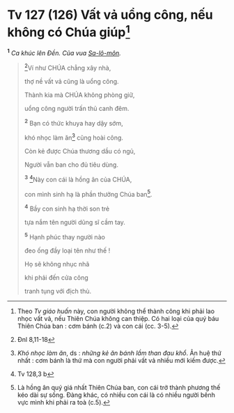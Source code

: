 # Tv 127 (126) Vất vả uổng công, nếu không có Chúa giúp[^1-603f253f-553c-4c52-b01b-53f28b8846a9]
<sup><b>1</b></sup> *Ca khúc lên Đền. Của vua [Sa-lô-môn]().*

> [^1@-603f253f-553c-4c52-b01b-53f28b8846a9]Ví như CHÚA chẳng xây nhà,
>
> thợ nề vất vả cũng là uổng công.
>
> Thành kia mà CHÚA không phòng giữ,
>
> uổng công người trấn thủ canh đêm.
>
> <sup><b>2</b></sup> Bạn có thức khuya hay dậy sớm,
>
> khó nhọc làm ăn[^2-603f253f-553c-4c52-b01b-53f28b8846a9] cũng hoài công.
>
> Còn kẻ được Chúa thương dầu có ngủ,
>
> Người vẫn ban cho đủ tiêu dùng.
>
> <sup><b>3</b></sup> [^2@-603f253f-553c-4c52-b01b-53f28b8846a9]Này con cái là hồng ân của CHÚA,
>
> con mình sinh hạ là phần thưởng Chúa ban[^3-603f253f-553c-4c52-b01b-53f28b8846a9].
>
> <sup><b>4</b></sup> Bầy con sinh hạ thời son trẻ
>
> tựa nắm tên người dũng sĩ cầm tay.
>
> <sup><b>5</b></sup> Hạnh phúc thay người nào
>
> đeo ống đầy loại tên như thế !
>
> Họ sẽ không nhục nhã
>
> khi phải đến cửa công
>
> tranh tụng với địch thù.

[^1-603f253f-553c-4c52-b01b-53f28b8846a9]: Theo *Tv giáo huấn* này, con người không thể thành công khi phải lao nhọc vất vả, nếu Thiên Chúa không can thiệp. Có hai loại của quý báu Thiên Chúa ban : cơm bánh (c.2) và con cái (cc. 3-5).
[^2-603f253f-553c-4c52-b01b-53f28b8846a9]: *Khó nhọc làm ăn*, ds : *những kẻ ăn bánh lầm than đau khổ*. Ân huệ thứ nhất : cơm bánh là thứ mà con người phải vất vả nhiều mới kiếm được.
[^3-603f253f-553c-4c52-b01b-53f28b8846a9]: Là hồng ân quý giá nhất Thiên Chúa ban, con cái trở thành phương thế kéo dài sự sống. Đàng khác, có nhiều con cái là có nhiều người bênh vực mình khi phải ra toà (c.5).
[^1@-603f253f-553c-4c52-b01b-53f28b8846a9]: Đnl 8,11-18
[^2@-603f253f-553c-4c52-b01b-53f28b8846a9]: Tv 128,3 b